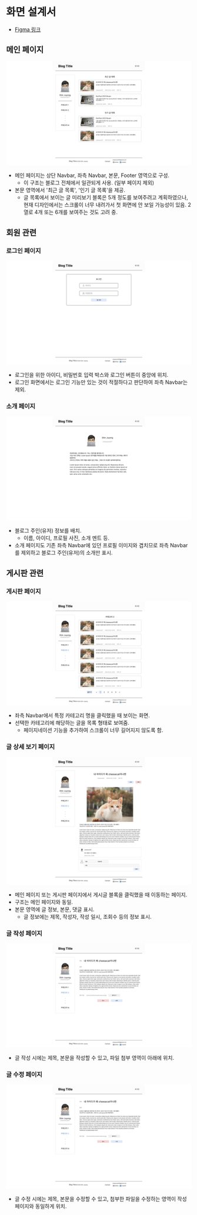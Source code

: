 # 화면 설계서

- [Figma 링크](https://www.figma.com/file/Nv84tRYvEgXGbzw6MEBrNT/myBlog?type=design&node-id=0%3A1&mode=design&t=0HERTuqFwuzj8MjD-1)

## 메인 페이지

![main page](resources/pages-main.jpg)

- 메인 페이지는 상단 Navbar, 좌측 Navbar, 본문, Footer 영역으로 구성.
    - 이 구조는 블로그 전체에서 일관되게 사용. (일부 페이지 제외)
- 본문 영역에서 '최근 글 목록', '인기 글 목록'을 제공.
    - 글 목록에서 보이는 글 미리보기 블록은 5개 정도를 보여주려고 계획하였으나, 현재 디자인에서는 스크롤이 너무 내려가서 첫 화면에 안 보일 가능성이 있음. 2열로 4개 또는 6개를 보여주는 것도 고려 중.

## 회원 관련

### 로그인 페이지

![login page](resources/pages-login.jpg)

- 로그인을 위한 아이디, 비밀번호 입력 박스와 로그인 버튼이 중앙에 위치.
- 로그인 화면에서는 로그인 기능만 있는 것이 적절하다고 판단하여 좌측 Navbar는 제외.

### 소개 페이지

![about page](resources/pages-about.jpg)

- 블로그 주인(유저) 정보를 배치.
    - 이름, 아이디, 프로필 사진, 소개 멘트 등.
- 소개 페이지도 기존 좌측 Navbar에 있던 프로필 이미지와 겹치므로 좌측 Navbar를 제외하고 블로그 주인(유저)의 소개만 표시.

## 게시판 관련

### 게시판 페이지

![category page](resources/pages-category.jpg)

- 좌측 Navbar에서 특정 카테고리 명을 클릭했을 때 보이는 화면.
- 선택한 카테고리에 해당하는 글을 목록 형태로 보여줌.
    - 페이지네이션 기능을 추가하여 스크롤이 너무 길어지지 않도록 함.

### 글 상세 보기 페이지

![post page](resources/pages-post.jpg)

- 메인 페이지 또는 게시판 페이지에서 게시글 블록을 클릭했을 때 이동하는 페이지.
- 구조는 메인 페이지와 동일.
- 본문 영역에 글 정보, 본문, 댓글 표시.
    - 글 정보에는 제목, 작성자, 작성 일시, 조회수 등의 정보 표시.

### 글 작성 페이지

![write page](resources/pages-write.jpg)

- 글 작성 시에는 제목, 본문을 작성할 수 있고, 파일 첨부 영역이 아래에 위치.

### 글 수정 페이지

![modify page](resources/pages-modify.jpg)

- 글 수정 시에는 제목, 본문을 수정할 수 있고, 첨부한 파일을 수정하는 영역이 작성 페이지와 동일하게 위치.
